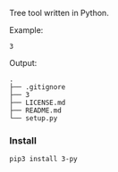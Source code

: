 Tree tool written in Python.

Example:

```
3
```

Output:

```
.
├── .gitignore
├── 3
├── LICENSE.md
├── README.md
└── setup.py
```

### Install

```
pip3 install 3-py
```
